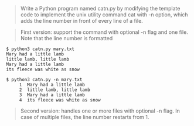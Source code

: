> Write a Python program named catn.py by modifying the template code to implement the unix utility command cat with -n option, which adds the line number in front of every line of a file.

> First version: support the command with optional -n flag and one file.  Note that the line number is formatted 
```
$ python3 catn.py mary.txt
Mary had a little lamb
little lamb, little lamb
Mary had a little lamb
its fleece was white as snow
```
```
$ python3 catn.py -n mary.txt
     1  Mary had a little lamb
     2  little lamb, little lamb
     3  Mary had a little lamb
     4  its fleece was white as snow
```

> Second version: handles one or more files with optional -n flag.  In case of multiple files, the line number restarts from 1.